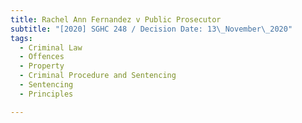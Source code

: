 ```yaml
---
title: Rachel Ann Fernandez v Public Prosecutor
subtitle: "[2020] SGHC 248 / Decision Date: 13\_November\_2020"
tags:
  - Criminal Law
  - Offences
  - Property
  - Criminal Procedure and Sentencing
  - Sentencing
  - Principles

---
```

